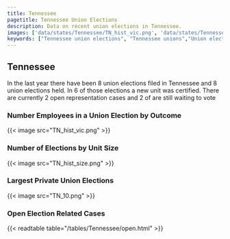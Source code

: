 ```yaml
---
title: Tennessee
pagetitle: Tennessee Union Elections
description: Data on recent union elections in Tennessee.
images: ['data/states/Tennessee/TN_hist_vic.png', 'data/states/Tennessee/TN_hist_size.png', 'data/states/Tennessee/TN_10.png']
keywords: ["Tennessee union elections", "Tennessee unions","Union elections"]
---
```

##  Tennessee

In the last year there have been 8 union elections filed in Tennessee and 8 union elections held. In 6 of those elections a new unit was certified. There are currently 2 open representation cases and 2 of are still waiting to vote

### Number Employees in a Union Election by Outcome
{{< image src="TN_hist_vic.png" >}}

### Number of Elections by Unit Size
{{< image src="TN_hist_size.png" >}}

### Largest Private Union Elections
{{< image src="TN_10.png" >}}

### Open Election Related Cases
{{< readtable table="/tables/Tennessee/open.html" >}}

